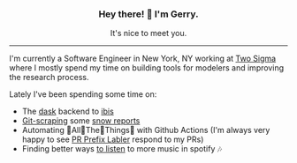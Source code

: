 <h3 align="center"> Hey there! 👋 I'm Gerry.</h3>
<p align="center">It's nice to meet you.</p>

---

I'm currently a Software Engineer in New York, NY working at [Two Sigma](https://www.twosigma.com/) where I mostly spend my time on building tools for modelers and improving the research process.

Lately I've been spending some time on:

- The [dask](https://github.com/dask/dask) backend to [ibis](https://github.com/ibis-project/ibis)
- [Git-scraping](https://simonwillison.net/2020/Oct/9/git-scraping/) some [snow reports](https://github.com/gerrymanoim/snow_report)
- Automating 👏All👏The👏Things👏 with Github Actions (I'm always very happy to see [PR Prefix Labler](https://github.com/gerrymanoim/pr-prefix-labeler) respond to my PRs)
- Finding better ways [to listen](https://github.com/gerrymanoim/to-listen) to more music in spotify 🎶
